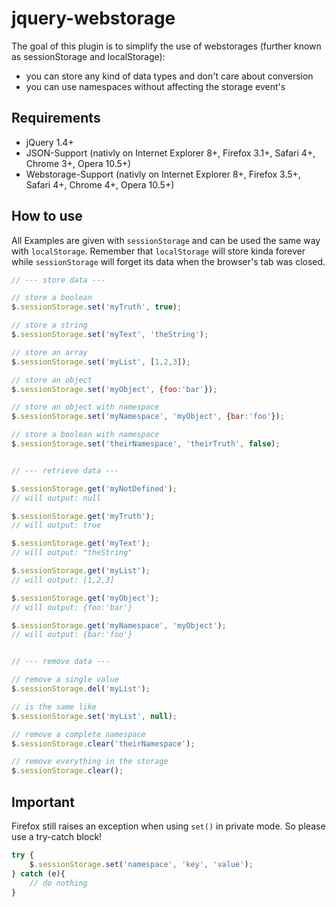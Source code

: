 jquery-webstorage
=================

The goal of this plugin is to simplify the use of webstorages (further known as sessionStorage and localStorage):
- you can store any kind of data types and don't care about conversion
- you can use namespaces without affecting the storage event's


Requirements
------------

- jQuery 1.4+
- JSON-Support (nativly on Internet Explorer 8+, Firefox 3.1+, Safari 4+, Chrome 3+, Opera 10.5+)
- Webstorage-Support (nativly on Internet Explorer 8+, Firefox 3.5+, Safari 4+, Chrome 4+, Opera 10.5+)


How to use
----------

All Examples are given with `sessionStorage` and can be used the same way with `localStorage`.
Remember that `localStorage` will store kinda forever while `sessionStorage` will forget its data when the browser's tab was closed.

```javascript
// --- store data ---

// store a boolean
$.sessionStorage.set('myTruth', true);

// store a string
$.sessionStorage.set('myText', 'theString');

// store an array
$.sessionStorage.set('myList', [1,2,3]);

// store an object
$.sessionStorage.set('myObject', {foo:'bar'});

// store an object with namespace
$.sessionStorage.set('myNamespace', 'myObject', {bar:'foo'});

// store a boolean with namespace
$.sessionStorage.set('theirNamespace', 'theirTruth', false);


// --- retrieve data ---

$.sessionStorage.get('myNotDefined');
// will output: null

$.sessionStorage.get('myTruth');
// will output: true

$.sessionStorage.get('myText');
// will output: "theString"

$.sessionStorage.get('myList');
// will output: [1,2,3]

$.sessionStorage.get('myObject');
// will output: {foo:'bar'}

$.sessionStorage.get('myNamespace', 'myObject');
// will output: {bar:'foo'}


// --- remove data ---

// remove a single value
$.sessionStorage.del('myList');

// is the same like
$.sessionStorage.set('myList', null);

// remove a complete namespace
$.sessionStorage.clear('theirNamespace');

// remove everything in the storage
$.sessionStorage.clear();
```


Important
---------

Firefox still raises an exception when using `set()` in private mode. So please use a try-catch block!
```javascript
try {
	$.sessionStorage.set('namespace', 'key', 'value');
} catch (e){
	// do nothing
}
```